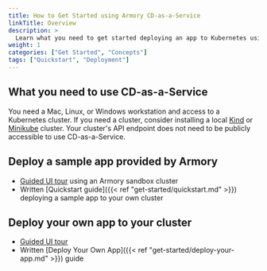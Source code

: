 ```yaml
---
title: How to Get Started using Armory CD-as-a-Service
linkTitle: Overview
description: >
  Learn what you need to get started deploying an app to Kubernetes using Armory Continuous Deployment-as-a-Service.
weight: 1
categories: ["Get Started", "Concepts"]
tags: ["Quickstart", "Deployment"]
---
```


## What you need to use CD-as-a-Service

You need a Mac, Linux, or Windows workstation and access to a Kubernetes cluster. If you need a cluster, consider installing a local [Kind](https://kind.sigs.k8s.io/docs/user/quick-start/) or [Minikube](https://minikube.sigs.k8s.io/docs/start/) cluster. Your cluster's API endpoint does not need to be publicly accessible to use CD-as-a-Service.

## Deploy a sample app provided by Armory

  * [Guided UI tour](https://next.console.cloud.armory.io/getting-started) using an Armory sandbox cluster
  * Written [Quickstart guide]({{< ref "get-started/quickstart.md" >}}) deploying a sample app to your own cluster

## Deploy your own app to your cluster

  * [Guided UI tour](https://next.console.cloud.armory.io/getting-started?gettingStartedPane=InstallFlowPane)
  * Written [Deploy Your Own App]({{< ref "get-started/deploy-your-app.md" >}}) guide